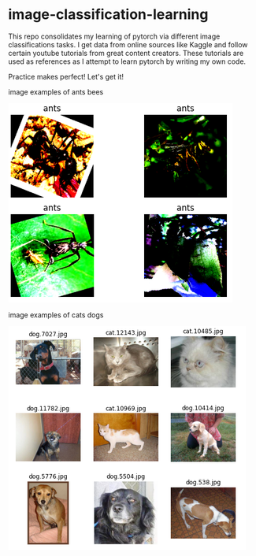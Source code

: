# image-classification-learning
This repo consolidates my learning of pytorch via different image classifications tasks. I get data from online sources like Kaggle and follow certain youtube tutorials from great content creators.  These tutorials are used as references as I attempt to learn pytorch by writing my own code. 

Practice makes perfect! Let's get it! 

image examples of ants bees 

![alt text](https://github.com/haidiazaman/image-classification-learning/blob/main/ants_bees_classification/imgs/example%20images%20of%20ants%20bees.png)

image examples of cats dogs 

![alt text](https://github.com/haidiazaman/image-classification-learning/blob/main/cats_vs_dogs_kaggle/imgs/example%20images%20of%20cats%20dogs.png)
